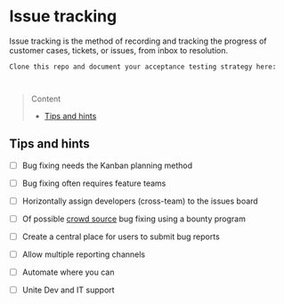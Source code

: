 # Issue tracking

Issue tracking is the method of recording and tracking the progress of customer cases, tickets, or issues, from inbox to resolution.

```
Clone this repo and document your acceptance testing strategy here:



```
> Content
> - [Tips and hints](#tips-and-hints)


## Tips and hints

- [ ] Bug fixing needs the Kanban planning method


- [ ] Bug fixing often requires feature teams


- [ ] Horizontally assign developers (cross-team) to the issues board 


- [ ] Of possible [crowd source](/README.md#scalable-collaboration) bug fixing using a bounty program


- [ ] Create a central place for users to submit bug reports


- [ ] Allow multiple reporting channels


- [ ] Automate where you can


- [ ] Unite Dev and IT support